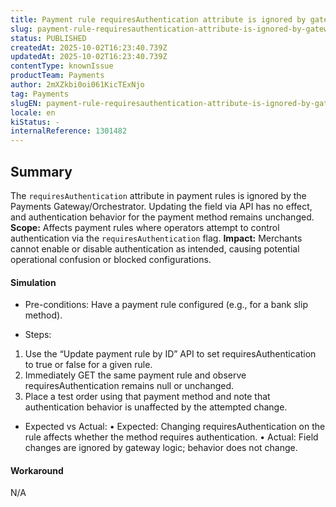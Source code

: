 ```yaml
---
title: Payment rule requiresAuthentication attribute is ignored by gateway (cannot be enforced/overridden via API)
slug: payment-rule-requiresauthentication-attribute-is-ignored-by-gateway-cannot-be-enforcedoverridden-via-api
status: PUBLISHED
createdAt: 2025-10-02T16:23:40.739Z
updatedAt: 2025-10-02T16:23:40.739Z
contentType: knownIssue
productTeam: Payments
author: 2mXZkbi0oi061KicTExNjo
tag: Payments
slugEN: payment-rule-requiresauthentication-attribute-is-ignored-by-gateway-cannot-be-enforcedoverridden-via-api
locale: en
kiStatus: -
internalReference: 1301482
---
```


## Summary


The `requiresAuthentication` attribute in payment rules is ignored by the Payments Gateway/Orchestrator. Updating the field via API has no effect, and authentication behavior for the payment method remains unchanged.
**Scope:** Affects payment rules where operators attempt to control authentication via the `requiresAuthentication` flag.
**Impact:** Merchants cannot enable or disable authentication as intended, causing potential operational confusion or blocked configurations.


#### Simulation



- Pre-conditions: Have a payment rule configured (e.g., for a bank slip method).


- Steps:
1) Use the “Update payment rule by ID” API to set requiresAuthentication to true or false for a given rule.
2) Immediately GET the same payment rule and observe requiresAuthentication remains null or unchanged.
3) Place a test order using that payment method and note that authentication behavior is unaffected by the attempted change.


- Expected vs Actual:
• Expected: Changing requiresAuthentication on the rule affects whether the method requires authentication.
• Actual: Field changes are ignored by gateway logic; behavior does not change.


#### Workaround


N/A


